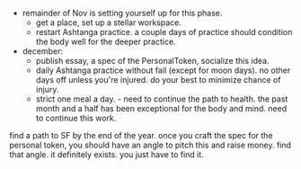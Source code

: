 - remainder of Nov is setting yourself up for this phase.
	- get a place, set up a stellar workspace.
	- restart Ashtanga practice. a couple days of practice should condition the body well for the deeper practice.
- december:
	- publish essay, a spec of the PersonalToken, socialize this idea.
	- daily Ashtanga practice without fail (except for moon days). no other days off unless you're injured. do your best to minimize chance of injury.
	- strict one meal a day. - need to continue the path to health. the past month and a half has been exceptional for the body and mind. need to continue this work.

find a path to SF by the end of the year. once you craft the spec for the personal token, you should have an angle to pitch this and raise money. find that angle. it definitely exists. you just have to find it.


